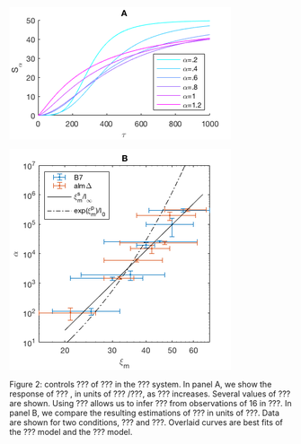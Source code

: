 ![A](Fig2A.png "Panel A")

![B](Fig2B.png "Panel B")

Figure 2:  controls
???
of ???
in the ??? system.
In panel A, we show the response of ???
, in units of ???
/???,
as ??? increases.
Several values of ??? are shown.
Using ???
allows us to infer ???
from observations of 16
in ???.
In panel B, we compare the resulting estimations of ???
in units of ???.
Data are shown for two conditions, ??? and ???.
Overlaid curves are best fits of the ??? model
and the ??? model.
